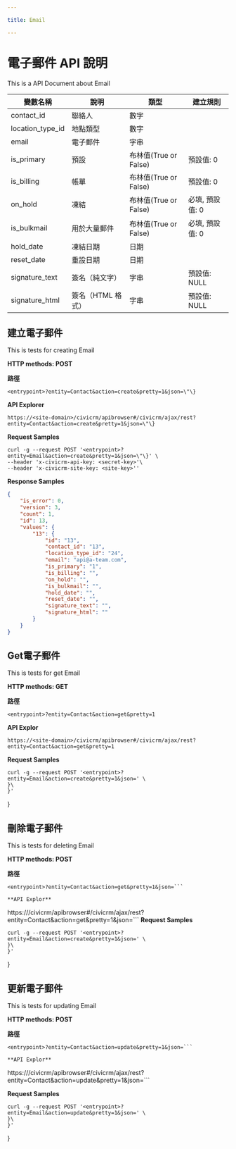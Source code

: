 ```yaml
---

title: Email

---
```




# 電子郵件 API 說明
This is a API Document about Email


| 變數名稱 | 說明 | 類型 | 建立規則 |
| ---- | ---- | ---- | ---- |
| contact_id | 聯絡人 | 數字 |  |
| location_type_id | 地點類型 | 數字 |  |
| email | 電子郵件 | 字串 |  |
| is_primary | 預設 | 布林值(True or False) | 預設值: 0 |
| is_billing | 帳單 | 布林值(True or False) | 預設值: 0 |
| on_hold | 凍結 | 布林值(True or False) | 必填, 預設值: 0 |
| is_bulkmail | 用於大量郵件 | 布林值(True or False) | 必填, 預設值: 0 |
| hold_date | 凍結日期 | 日期 |  |
| reset_date | 重設日期 | 日期 |  |
| signature_text | 簽名（純文字） | 字串 | 預設值: NULL |
| signature_html | 簽名（HTML 格式） | 字串 | 預設值: NULL |



## 建立電子郵件 

This is tests for creating Email 

**HTTP methods: POST**

**路徑**

```
<entrypoint>?entity=Contact&action=create&pretty=1&json=\"\}
```

**API Explorer**

```
https://<site-domain>/civicrm/apibrowser#/civicrm/ajax/rest?entity=Contact&action=create&pretty=1&json=\"\}
```

**Request Samples**

```shell
curl -g --request POST '<entrypoint>?entity=Email&action=create&pretty=1&json=\"\}' \
--header 'x-civicrm-api-key: <secret-key>'\
--header 'x-civicrm-site-key: <site-key>''
```

**Response Samples** 
```json
{
    "is_error": 0,
    "version": 3,
    "count": 1,
    "id": 13,
    "values": {
        "13": {
            "id": "13",
            "contact_id": "13",
            "location_type_id": "24",
            "email": "api@a-team.com",
            "is_primary": "1",
            "is_billing": "",
            "on_hold": "",
            "is_bulkmail": "",
            "hold_date": "",
            "reset_date": "",
            "signature_text": "",
            "signature_html": ""
        }
    }
}
```


## Get電子郵件 

This is tests for get Email 

**HTTP methods: GET**

**路徑**

```
<entrypoint>?entity=Contact&action=get&pretty=1
```

**API Explor**

```
https://<site-domain>/civicrm/apibrowser#/civicrm/ajax/rest?entity=Contact&action=get&pretty=1
```

**Request Samples**

```shell
curl -g --request POST '<entrypoint>?entity=Email&action=create&pretty=1&json=' \
}\
}'
```

}


## 刪除電子郵件 

This is tests for deleting Email 

**HTTP methods: POST**

**路徑**

```
<entrypoint>?entity=Contact&action=get&pretty=1&json=```

**API Explor**

```
https://<site-domain>/civicrm/apibrowser#/civicrm/ajax/rest?entity=Contact&action=get&pretty=1&json=```
**Request Samples**

```shell
curl -g --request POST '<entrypoint>?entity=Email&action=create&pretty=1&json=' \
}\
}'
```

}


## 更新電子郵件 

This is tests for updating Email 

**HTTP methods: POST**

**路徑**

```
<entrypoint>?entity=Contact&action=update&pretty=1&json=```

**API Explor**

```
https://<site-domain>/civicrm/apibrowser#/civicrm/ajax/rest?entity=Contact&action=update&pretty=1&json=```

**Request Samples**

```shell
curl -g --request POST '<entrypoint>?entity=Email&action=update&pretty=1&json=' \
}\
}'
```

}
